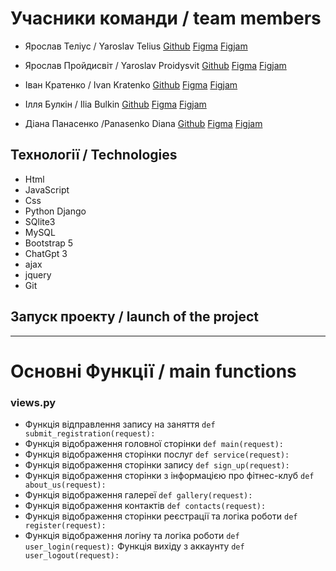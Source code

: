 # Учасники команди / team members

- Ярослав Теліус / Yaroslav Telius 
[Github](https://github.com/TeliusYaroslav "Github")
[Figma](https://www.figma.com/design/B4FPYXDBsxMPMCjVxroGOU/Untitled?node-id=0-1&t=M1SHABTPBk7JIkpU-0 "Figma")
[Figjam](https://www.figma.com/board/SdWArB2QfOjYUKFSFBrJoM/Untitled?node-id=0-1&t=RFILsCbM5wzPIvhM-0 "Figjam")

- Ярослав Пройдисвіт / Yaroslav Proidysvit 
[Github](https://github.com/geniyhub "Github")
[Figma](https://www.figma.com/design/B4FPYXDBsxMPMCjVxroGOU/Untitled?node-id=0-1&t=szvfV9d10XQNp5V6-1 "Figma")
[Figjam](https://www.figma.com/board/SdWArB2QfOjYUKFSFBrJoM/Untitled?node-id=0-1&t=SHinTeKmjVd3m2uz-1 "Figjam")

- Іван Кратенко / Ivan Kratenko 
[Github](https://github.com/ruopodfg "Github")
[Figma](https://www.figma.com/design/B4FPYXDBsxMPMCjVxroGOU/Untitled?node-id=0-1&t=9pMWxwRTPLGG3xZW-1 "Figma")
[Figjam](https://www.figma.com/board/SdWArB2QfOjYUKFSFBrJoM/Untitled?node-id=0-1&t=ok4nPbWmv5KGHww2-1 "Figjam")

- Ілля Булкін / Ilia Bulkin
[Github](https://github.com/IliaBulkin "Github")
[Figma](https://www.figma.com/design/6w1t0BhnualqM0xpowc2F7/Untitled-(Copy)?t=J5kjRN5uvvqwk8qT-1 "Figma")
[Figjam](https://www.figma.com/board/dbu0I6zzVvfbtMzvg6TiIE/Untitled-(Copy)?node-id=7-361&t=chMWSF2sfJdf2S2m-1 "Figjam")

- Діана Панасенко /Panasenko Diana
[Github](https://github.com/PanasenkoDiana "Github")
[Figma](https://www.figma.com/design/B4FPYXDBsxMPMCjVxroGOU/Untitled?t=Xzdp1BLUnI5nLwLm-0 "Figma")
[Figjam](https://www.figma.com/board/SdWArB2QfOjYUKFSFBrJoM/Untitled?node-id=0-1&t=Y9qskt3i5QIP55ed-0 "Figjam")

## Технології / Technologies
- Html
- JavaScript
- Css
- Python Django 
- SQlite3
- MySQL
- Bootstrap 5
- ChatGpt 3
- ajax 
- jquery
- Git

## Запуск проекту / launch of the project 
- ---

# Основні Функції / main functions
### views.py
- Функція відправлення запису на заняття 
``def submit_registration(request): ``
- Функція відображення головної сторінки
``def main(request):``
- Функція відображення сторінки послуг
``def service(request):``
- Функція відображення сторінки запису
``def sign_up(request):``
- Функція відображення сторінки з інформацією про фітнес-клуб
``def about_us(request):``
- Функція відображення галереї
``def gallery(request):``
- Функція відображення контактів
``def contacts(request):``
- Функція відображення сторінки реєстрації та логіка роботи
``def register(request):``
- Функція відображення логіну та логіка роботи
``def user_login(request):``
Функція вихіду з аккаунту
``def user_logout(request):``




